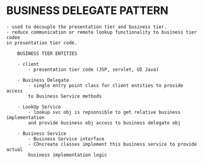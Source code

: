 # BUSINESS DELEGATE PATTERN

    - used to decouple the presentation tier and business tier. 
    - reduce communication or remote lookup functionality to business tier codee
    in presentation tier code. 
    
        BUSINESS TIER ENTITIES
        
        - client 
            - presentation tier code (JSP, servlet, UI Java) 
            
        - Business Delegate
            - single entry point class for client entities to provide access 
            to Business Service methods
            
        - LookUp Service
            - lookup svc obj is repsonsible to get relative business implementation
            and provide business obj access to business delegate obj
            
        - Business Service
            - Business Service interface
            - COncreate classes implement this business service to provide actual
            business implementation logic